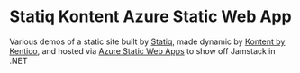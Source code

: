 # Statiq Kontent Azure Static Web App

Various demos of a static site built by [Statiq](https://www.statiq.dev/web), made dynamic by [Kontent by Kentico](https://kontent.ai), and hosted via [Azure Static Web Apps](https://docs.microsoft.com/en-us/azure/static-web-apps/overview) to show off Jamstack in .NET

